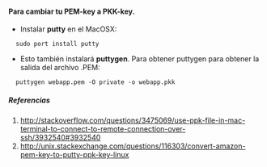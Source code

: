 #### Para cambiar tu PEM-key a PKK-key.

* Instalar **putty** en el MacOSX:
```
  sudo port install putty
```

* Esto también instalará **puttygen**. Para obtener puttygen para obtener la salida del archivo .PEM:
```
  puttygen webapp.pem -O private -o webapp.pkk
```

##### Referencias
1. http://stackoverflow.com/questions/3475069/use-ppk-file-in-mac-terminal-to-connect-to-remote-connection-over-ssh/3932540#3932540
2. http://unix.stackexchange.com/questions/116303/convert-amazon-pem-key-to-putty-ppk-key-linux
